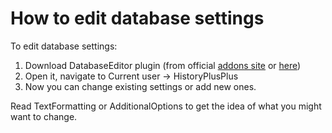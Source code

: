 # How to edit database settings #

To edit database settings:
  1. Download DatabaseEditor plugin (from official [addons site](http://addons.miranda-im.org/details.php?action=viewfile&id=2957) or [here](http://etplanet.com/bio/miranda/archive/other/beta/dbeditorpp.dll))
  1. Open it, navigate to Current user -> HistoryPlusPlus
  1. Now you can change existing settings or add new ones.

Read TextFormatting or AdditionalOptions to get the idea of what you might want to change.